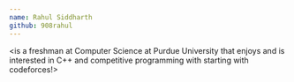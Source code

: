 ```yaml
---
name: Rahul Siddharth
github: 908rahul
---
```


**<Rahul Siddharth>** <is a freshman at Computer Science at Purdue University that enjoys and is interested in C++ and competitive programming with starting with codeforces!>